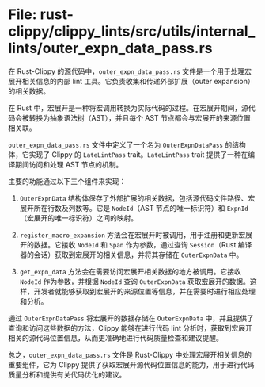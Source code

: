 # File: rust-clippy/clippy_lints/src/utils/internal_lints/outer_expn_data_pass.rs

在 Rust-Clippy 的源代码中，`outer_expn_data_pass.rs` 文件是一个用于处理宏展开相关信息的内部 lint 工具。它负责收集和传递外部扩展（outer expansion）的相关数据。

在 Rust 中，宏展开是一种将宏调用转换为实际代码的过程。在宏展开期间，源代码会被转换为抽象语法树（AST），并且每个 AST 节点都会与宏展开的来源位置相关联。

`outer_expn_data_pass.rs` 文件中定义了一个名为 `OuterExpnDataPass` 的结构体，它实现了 Clippy 的 `LateLintPass` trait。`LateLintPass` trait 提供了一种在编译期间访问和处理 AST 节点的机制。

主要的功能通过以下三个组件来实现：

1. `OuterExpnData` 结构体保存了外部扩展的相关数据，包括源代码文件路径、宏展开所在行数及列数等。它是 `NodeId`（AST 节点的唯一标识符）和 `ExpnId`（宏展开的唯一标识符）之间的映射。

2. `register_macro_expansion` 方法会在宏展开时被调用，用于注册和更新宏展开的数据。它接收 `NodeId` 和 `Span` 作为参数，通过查询 `Session`（Rust 编译器的会话）获取到宏展开的相关信息，并将其存储在 `OuterExpnData` 中。

3. `get_expn_data` 方法会在需要访问宏展开相关数据的地方被调用。它接收 `NodeId` 作为参数，并根据 `NodeId` 查询 `OuterExpnData` 获取宏展开的数据。这样，开发者就能够获取到宏展开的来源位置等信息，并在需要时进行相应处理和分析。

通过 `OuterExpnDataPass` 将宏展开的数据存储在 `OuterExpnData` 中，并且提供了查询和访问这些数据的方法，Clippy 能够在进行代码 lint 分析时，获取到宏展开相关的源代码位置信息，从而更准确地进行代码质量检查和建议提醒。

总之，`outer_expn_data_pass.rs` 文件是 Rust-Clippy 中处理宏展开相关信息的重要组件，它为 Clippy 提供了获取宏展开源代码位置信息的能力，用于进行代码质量分析和提供有关代码优化的建议。

